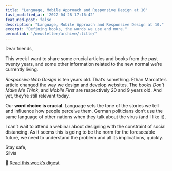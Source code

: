 ```yaml
---
title: "Language, Mobile Approach and Responsive Design at 10"
last_modified_at: '2022-04-28 17:16:42'
featured-post: false
description: "Language, Mobile Approach and Responsive Design at 10."
excerpt: "Defining books, the words we use and more."
permalink: '/newsletter/archive/:title/'
---
```

Dear friends,  
  
This week I want to share some crucial articles and books from the past twenty years, and some other information related to the new normal we’re currently living.

_Responsive Web Design_ is ten years old. That’s something. Ethan Marcotte’s article changed the way we design and develop websites. The books *Don’t Make Me Think*, and *Mobile First* are respectively 20 and 9 years old. And yet, they’re still relevant today.

Our **word choice is crucial**. Language sets the tone of the stories we tell and influence how people perceive them. German politicians don’t use the same language of other nations when they talk about the virus (and I like it). 

I can’t wait to attend a webinar about designing with the constraint of social distancing. As it seems this is going to be the norm for the foreseeable future, we need to understand the problem and all its implications, quickly.

<p class="detached">Stay safe,<br>
Silvia</p>

<p class="detached">🔗 <a href="https://silviamaggidesign.com/design-digested/responsive-design-at-ten/">Read this week’s digest</a></p>